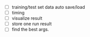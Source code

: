 - [ ] training/test set data auto save/load
- [ ] timing
- [ ] visualize result
- [ ] store one run result
- [ ] find the best args.